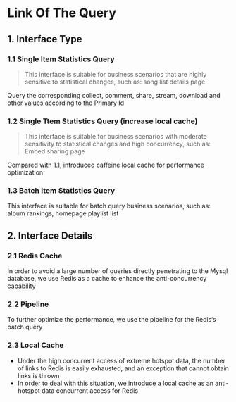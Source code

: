 # Link Of The Query


## 1. Interface Type

### 1.1 Single Item Statistics Query
> This interface is suitable for business scenarios that are highly sensitive to statistical changes, such as: song list details page

Query the corresponding collect, comment, share, stream, download and other values according to the Primary Id

### 1.2 Single Ttem Statistics Query (increase local cache)
> This interface is suitable for business scenarios with moderate sensitivity to statistical changes and high concurrency, such as: Embed sharing page

Compared with 1.1, introduced caffeine local cache for performance optimization

### 1.3 Batch Item Statistics Query

This interface is suitable for batch query business scenarios, such as: album rankings, homepage playlist list

## 2. Interface Details

### 2.1 Redis Cache

In order to avoid a large number of queries directly penetrating to the Mysql database, we use Redis as a cache to enhance the anti-concurrency capability

### 2.2 Pipeline

To further optimize the performance, we use the pipeline for the Redis‘s batch query

### 2.3 Local Cache

* Under the high concurrent access of extreme hotspot data, the number of links to Redis is easily exhausted, and an exception that cannot obtain links is thrown
* In order to deal with this situation, we introduce a local cache as an anti-hotspot data concurrent access for Redis